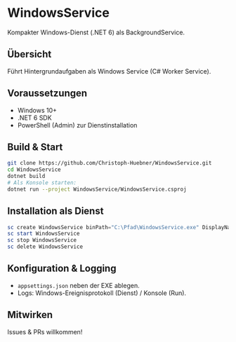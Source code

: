# WindowsService

Kompakter Windows-Dienst (.NET 6) als BackgroundService.

## Übersicht
Führt Hintergrundaufgaben als Windows Service (C# Worker Service).

## Voraussetzungen
- Windows 10+
- .NET 6 SDK
- PowerShell (Admin) zur Dienstinstallation

## Build & Start
```bash
git clone https://github.com/Christoph-Huebner/WindowsService.git
cd WindowsService
dotnet build
# Als Konsole starten:
dotnet run --project WindowsService/WindowsService.csproj
```

## Installation als Dienst
```powershell
sc create WindowsService binPath="C:\Pfad\WindowsService.exe" DisplayName="WindowsService" start=auto
sc start WindowsService
sc stop WindowsService
sc delete WindowsService
```

## Konfiguration & Logging
- `appsettings.json` neben der EXE ablegen.
- Logs: Windows-Ereignisprotokoll (Dienst) / Konsole (Run).

## Mitwirken
Issues & PRs willkommen!
